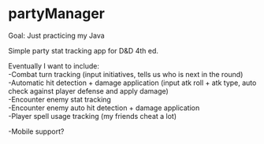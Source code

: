 # partyManager

Goal: Just practicing my Java

Simple party stat tracking app for D&D 4th ed.

Eventually I want to include:  
-Combat turn tracking (input initiatives, tells us who is next in the round)  
-Automatic hit detection + damage application (input atk roll + atk type, auto check against player defense and apply damage)  
-Encounter enemy stat tracking  
-Encounter enemy auto hit detection + damage application  
-Player spell usage tracking (my friends cheat a lot)  

-Mobile support?  

